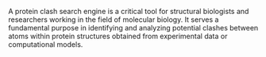 A protein clash search engine is a critical tool for structural biologists and researchers working in the field of molecular biology. It serves a fundamental purpose in identifying and analyzing potential clashes between atoms within protein structures obtained from experimental data or computational models.
